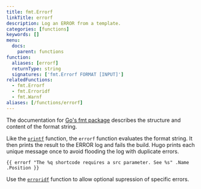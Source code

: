 ```yaml
---
title: fmt.Errorf
linkTitle: errorf
description: Log an ERROR from a template.
categories: [functions]
keywords: []
menu:
  docs:
    parent: functions
function:
  aliases: [errorf]
  returnType: string
  signatures: ['fmt.Errorf FORMAT [INPUT]']
relatedFunctions:
  - fmt.Errorf
  - fmt.Erroridf
  - fmt.Warnf
aliases: [/functions/errorf]
---
```


The documentation for [Go's fmt package] describes the structure and content of the format string.

Like the  [`printf`] function, the `errorf` function evaluates the format string. It then prints the result to the ERROR log and fails the build. Hugo prints each unique message once to avoid flooding the log with duplicate errors.

```go-html-template
{{ errorf "The %q shortcode requires a src parameter. See %s" .Name .Position }}
```

Use the [`erroridf`] function to allow optional supression of specific errors.

[`erroridf`]: /functions/fmt/erroridf
[`printf`]: /functions/fmt/printf
[Go's fmt package]: https://pkg.go.dev/fmt
